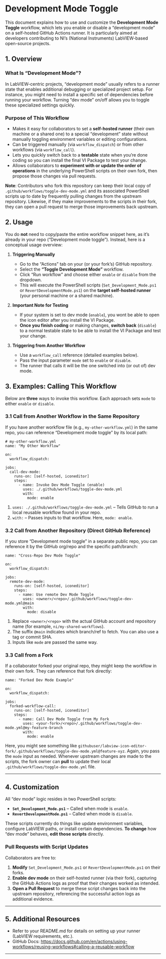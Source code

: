 # Development Mode Toggle

This document explains how to use and customize the **Development Mode Toggle** workflow, which lets you enable or disable a “development mode” on a self-hosted GitHub Actions runner. It is particularly aimed at developers contributing to NI’s (National Instruments) LabVIEW-based open-source projects.

## 1. Overview

### What Is “Development Mode”?
In LabVIEW-centric projects, “development mode” usually refers to a runner state that enables additional debugging or specialized project setup. For instance, you might need to install a specific set of dependencies before running your workflow. Turning “dev mode” on/off allows you to toggle these specialized settings quickly.

### Purpose of This Workflow
- Makes it easy for collaborators to set a **self-hosted runner** (their own machine or a shared one) to a special “development” state without manually toggling environment variables or editing configurations.
- Can be triggered manually (via `workflow_dispatch`) or from other workflows (via `workflow_call`).
- Lets you quickly switch back to a **testable** state when you’re done coding so you can install the final VI Package to test your change.
- Allows collaborators to **experiment with or update the order of operations** in the underlying PowerShell scripts on their own fork, then propose those changes via pull requests.

**Note**: Contributors who fork this repository can keep their local copy of `.github/workflows/toggle-dev-mode.yml` and its associated PowerShell scripts up to date by frequently pulling changes from the upstream repository. Likewise, if they make improvements to the scripts in their fork, they can open a pull request to merge those improvements back upstream.

## 2. Usage

You do **not** need to copy/paste the entire workflow snippet here, as it’s already in your repo (“Development mode toggle”). Instead, here is a conceptual usage overview:

1. **Triggering Manually**
   - Go to the “Actions” tab on your (or your fork’s) GitHub repository.
   - Select the **“Toggle Development Mode”** workflow.
   - Click “Run workflow” and choose either `enable` or `disable` from the dropdown.
   - This will execute the PowerShell scripts (`Set_Development_Mode.ps1` or `RevertDevelopmentMode.ps1`) on the **target self-hosted runner** (your personal machine or a shared machine).

2. **Important Note for Testing**
   - If your system is set to dev mode (`enable`), you wont be able to open the icon editor after you install the VI Package.
   - **Once you finish coding** or making changes, **switch back** (`disable`) to a normal testable state to be able to install the VI Package and test your change.

3. **Triggering from Another Workflow**
   - Use a `workflow_call` reference (detailed examples below).
   - Pass the input parameter `mode` set to `enable` or `disable`.
   - The runner that calls it will be the one switched into (or out of) dev mode.

## 3. Examples: Calling This Workflow

Below are **three** ways to invoke this workflow. Each approach sets `mode` to either `enable` or `disable`.

### 3.1 Call from Another Workflow in the Same Repository

If you have another workflow file (e.g., `my-other-workflow.yml`) in the same repo, you can reference “Development mode toggle” by its local path:

    # my-other-workflow.yml
    name: "My Other Workflow"

    on:
      workflow_dispatch:

    jobs:
      call-dev-mode:
        runs-on: [self-hosted, iconeditor]
        steps:
          - name: Invoke Dev Mode Toggle (enable)
            uses: ./.github/workflows/toggle-dev-mode.yml
            with:
              mode: enable

1. `uses: ./.github/workflows/toggle-dev-mode.yml` – Tells GitHub to run a local reusable workflow found in your repo.
2. `with:` – Passes inputs to that workflow. Here, `mode: enable`.

### 3.2 Call from Another Repository (Direct GitHub Reference)

If you store “Development mode toggle” in a separate public repo, you can reference it by the GitHub org/repo and the specific path/branch:

    name: "Cross-Repo Dev Mode Toggle"

    on:
      workflow_dispatch:

    jobs:
      remote-dev-mode:
        runs-on: [self-hosted, iconeditor]
        steps:
          - name: Use remote Dev Mode Toggle
            uses: <owner>/<repo>/.github/workflows/toggle-dev-mode.yml@main
            with:
              mode: disable

1. Replace `<owner>/<repo>` with the actual GitHub account and repository name (for example, `ni/my-shared-workflows`).
2. The suffix `@main` indicates which branch/ref to fetch. You can also use a tag or commit SHA.
3. Inputs like `mode` are passed the same way.

### 3.3 Call from a Fork

If a collaborator forked your original repo, they might keep the workflow in their own fork. They can reference that fork directly:

    name: "Forked Dev Mode Example"

    on:
      workflow_dispatch:

    jobs:
      forked-workflow-call:
        runs-on: [self-hosted, iconeditor]
        steps:
          - name: Call Dev Mode Toggle from My Fork
            uses: <your-fork>/<repo>/.github/workflows/toggle-dev-mode.yml@my-feature-branch
            with:
              mode: enable

Here, you might see something like `githubuser/labview-icon-editor-fork/.github/workflows/toggle-dev-mode.yml@feature-xyz`. Again, you pass the `mode` input as needed. Whenever upstream changes are made to the scripts, the fork owner can **pull** to update their local `.github/workflows/toggle-dev-mode.yml` file.

---

## 4. Customization

All “dev mode” logic resides in two PowerShell scripts:

- **`Set_Development_Mode.ps1`** – Called when mode is `enable`.
- **`RevertDevelopmentMode.ps1`** – Called when mode is `disable`.

These scripts currently do things like update environment variables, configure LabVIEW paths, or install certain dependencies. **To change** how “dev mode” behaves, **edit those scripts** directly. 

### Pull Requests with Script Updates
Collaborators are free to:
1. **Modify** `Set_Development_Mode.ps1` or `RevertDevelopmentMode.ps1` on their forks.
2. **Enable dev mode** on their self-hosted runner (via their fork), capturing the GitHub Actions logs as proof that their changes worked as intended.
3. **Open a Pull Request** to merge these script changes back into the upstream repository, referencing the successful action logs as additional evidence.

---

## 5. Additional Resources
- Refer to your README.md for details on setting up your runner (LabVIEW requirements, etc.).
- GitHub Docs: https://docs.github.com/en/actions/using-workflows/reusing-workflows#calling-a-reusable-workflow

---
